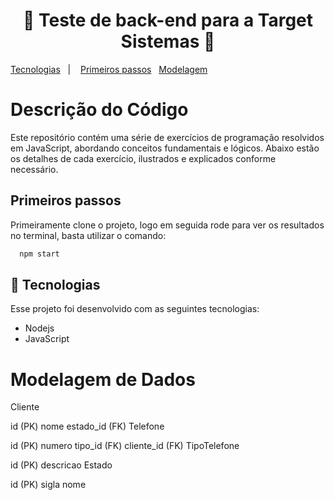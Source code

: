 <h1 align="center">🚀 Teste de back-end para a Target Sistemas 🚀</h1>

<a href="#-tecnologias">Tecnologias</a>&nbsp;&nbsp;&nbsp;|&nbsp;&nbsp;&nbsp;
<a href="#-Primeiros passos">Primeiros passos</a>&nbsp;&nbsp;
<a href="#-Modelagem de Dados">Modelagem</a>&nbsp;&nbsp;

# Descrição do Código

Este repositório contém uma série de exercícios de programação resolvidos em JavaScript, abordando conceitos fundamentais e lógicos. Abaixo estão os detalhes de cada exercício, ilustrados e explicados conforme necessário.

## Primeiros passos

Primeiramente clone o projeto, logo em seguida rode para ver os resultados no terminal, basta utilizar o comando:

```bash
  npm start
```

## 🚀 Tecnologias

Esse projeto foi desenvolvido com as seguintes tecnologias:

- Nodejs
- JavaScript

# Modelagem de Dados

Cliente

id (PK)
nome
estado_id (FK)
Telefone

id (PK)
numero
tipo_id (FK)
cliente_id (FK)
TipoTelefone

id (PK)
descricao
Estado

id (PK)
sigla
nome
